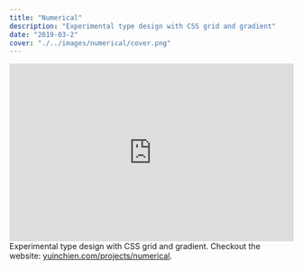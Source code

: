 ```yaml
---
title: "Numerical"
description: "Experimental type design with CSS grid and gradient"
date: "2019-03-2"
cover: "./../images/numerical/cover.png"
---
```

<div class="video"><div style="padding:62.5% 0 0 0;position:relative;"><iframe src="https://player.vimeo.com/video/408483037?autoplay=1&loop=1&title=0&byline=0&portrait=0" style="position:absolute;top:0;left:0;width:100%;height:100%;" frameborder="0" allow="autoplay; fullscreen" allowfullscreen></iframe></div><script src="https://player.vimeo.com/api/player.js"></script></div>

<div class="text">Experimental type design with CSS grid and gradient. Checkout the website: <a href="https://yuinchien.com/projects/numerical/" target="_blank">yuinchien.com/projects/numerical</a>.</div>
